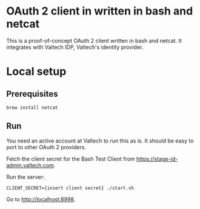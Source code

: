 # OAuth 2 client in written in bash and netcat

This is a proof-of-concept OAuth 2 client written in bash and netcat.
It integrates with Valtech IDP, Valtech's identity provider.

# Local setup

## Prerequisites

```
brew install netcat
```

## Run

You need an active account at Valtech to run this as is. It should be easy to port
to other OAuth 2 providers.

Fetch the client secret for the Bash Test Client from https://stage-id-admin.valtech.com.

Run the server:

```
CLIENT_SECRET={insert client secret} ./start.sh
```

Go to [http://localhost:8998](http://localhost:8998).
